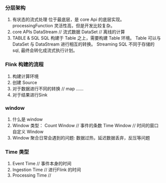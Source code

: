 ### 分层架构
1. 有状态的流式处理
	位于最底层，是 core Api 的底层实现。
	processingFunction
	灵活性高，但是开发比较复杂。
2. core APIs
	DataStream // 流式数据
	DataSet // 离线的计算
3. TABLE & SQL
	SQL 构建于 Table 之上，需要构建 Table 环境。
	Table 可以与 DataSet 与 DataStream 进行相互的转换。
	Streaming SQL 不同于存储的 sql, 最终会转化成流式执行计划。
### Flink 构建的流程
1. 构建计算环境
2. 创建 Source
3. 对于数据进行不同的转换 // map ......
4. 对于结果进行Sink

### window
1. 什么是 window
2. Window 类型：
	Count Window // 事件的条数
	Time Window // 时间的窗口
	自定义 Window
3. Window 聚合日常会遇到的问题:
	数据过热，延迟数据丢弃，反压等问题

### Time 类型
1. Event Time // 事件本身的时间
2. Ingestion Time // 进行Flink 的时间
3. Processing Time // 









